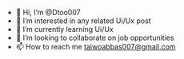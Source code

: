 - 👋 Hi, I’m @Dtoo007
- 👀 I’m interested in any related Ui/Ux post 
- 🌱 I’m currently learning Ui/Ux
- 💞️ I’m looking to collaborate on job opportunities 
- 📫 How to reach me taiwoabbas007@gmail.com

<!---
Dtoo007/Dtoo007 is a ✨ special ✨ repository because its `README.md` (this file) appears on your GitHub profile.
You can click the Preview link to take a look at your changes.
--->
